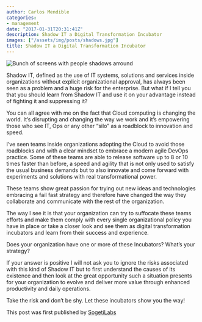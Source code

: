 ```yaml
---
author: Carlos Mendible
categories:
- management
date: "2017-01-31T20:31:41Z"
description: Shadow IT a Digital Transformation Incubator
images: ["/assets/img/posts/shadows.jpg"]
title: Shadow IT a Digital Transformation Incubator
---
```


![Bunch of screens with people shadows arround](/assets/img/posts/shadows.jpg)

Shadow IT, defined as the use of IT systems, solutions and services inside organizations without explicit organizational approval, has always been seen as a problem and a huge risk for the enterprise.
But what if I tell you that you should learn from Shadow IT and use it on your advantage instead of fighting it and suppressing it?

You can all agree with me on the fact that Cloud computing is changing the world. It’s disrupting and changing the way we work and it’s empowering those who see IT, Ops or any other “silo” as a roadblock to innovation and speed.

I’ve seen teams inside organizations adopting the Cloud to avoid those roadblocks and with a clear mindset to embrace a modern agile DevOps practice. Some of these teams are able to release software up to 8 or 10 times faster than before, a speed and agility that is not only used to satisfy the usual business demands but to also innovate and come forward with experiments and solutions with real transformational power.

These teams show great passion for trying out new ideas and technologies embracing a fail fast strategy and therefore have changed the way they collaborate and communicate with the rest of the organization.

The way I see it is that your organization can try to suffocate these teams efforts and make them comply with every single organizational policy you have in place or take a closer look and see them as digital transformation incubators and learn from their success and experience.

Does your organization have one or more of these Incubators? What’s your strategy?

If your answer is positive I will not ask you to ignore the risks associated with this kind of Shadow IT but to first understand the causes of its existence and then look at the great opportunity such a situation presents for your organization to evolve and deliver more value through enhanced productivity and daily operations.

Take the risk and don’t be shy. Let these incubators show you the way!

This post was first published by [SogetiLabs](http://labs.sogeti.com/shadow-digital-transformation-incubator/)